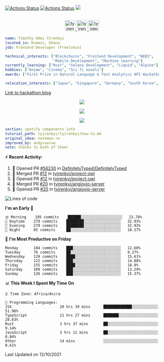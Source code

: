 [![Actions Status](https://github.com/tyirenkyi/tyirenkyi/workflows/wakatime-stats/badge.svg)](https://github.com/tyirenkyi/tyirenkyi/actions)
[![Actions Status](https://github.com/tyirenkyi/tyirenkyi/workflows/update-gh-activity/badge.svg)](https://github.com/tyirenkyi/tyirenkyi/actions)
![](https://visitor-badge.glitch.me/badge?page_id=tyirenkyi.tyirenkyi)

<p align="center">
<br/>
<a href="https://twitter.com/darthapplejewce">
  <img alt="tyirenkyi | Twitter" width="35px" src="https://image.flaticon.com/icons/svg/2111/2111703.svg" />
</a>
<a href="https://www.linkedin.com/in/timothy-yirenkyi-b45b9b137/">
  <img alt="tyirenkyi's LinkdeIN" width="35px" src="https://image.flaticon.com/icons/svg/2111/2111465.svg" />
</a
<a href="https://open.spotify.com/user/6jyx0hj1911n2xd4rm3vwm8j9?si=f0e62187bc474bdf">
  <img alt="tyirenkyi's Spotify" width="35px" src="https://image.flaticon.com/icons/svg/2111/2111627.svg" />
</a>
</p>

```yaml
name: Timothy Odei Yirenkyi
located_in: Kumasi, Ghana
job: Frontend Developer (Freelance)

technical_interests: ["Blockchains", "Frontend Development", "WEB3", 
                      "Mobile Development", "Machine learning"]
currently_learning: ["Rust", "Solana Development", "Liquid", "Alpine"]
hobbies: ["Anime", "Cinema", "Sci fi novels"]
awards: ["First Prize in Natural Language & Text Analytics API Hackathon"]

relocation_interests: ["Japan", "Singapore", "Germany", "South Korea", "UK"]
```

<a href="https://www.expert.ai/blog/the-story-behind-hackathon-winning-peer-reviewers-app">Link to hackathon blog</a>

<p align="center">
  <img alig src="https://github-profile-trophy.vercel.app/?username=tyirenkyi&column=6&rank=SSS,SS,S,AAA,AA,A,B,C" />
</p>


<p align="center">
  <a href="https://tyirenkyi.vercel.app/api/now-playing?open">
    <!-- Music bars move to the beat and are colored based on the track's happiness, danceability and energy! -->
    <img src="https://tyirenkyi.vercel.app/api/now-playing">
  </a>
</p>

<p align="center">
  <img src="https://tyirenkyi.vercel.app/api/top-played">
</p>
 
```yaml
section: spotify components info
tutorial_path: tyirenkyi/tyirenkyi/how-to.md
original_idea: natemoo-re
improved_by: andyruwruw
note: thanks to both of them!
```


**:zap: Recent Activity:**

<!--START_SECTION:activity-->
1. 💪 Opened PR [#56230](https://github.com/DefinitelyTyped/DefinitelyTyped/pull/56230) in [DefinitelyTyped/DefinitelyTyped](https://github.com/DefinitelyTyped/DefinitelyTyped)
2. 🎉 Merged PR [#12](https://github.com/tyirenkyi/project-owl/pull/12) in [tyirenkyi/project-owl](https://github.com/tyirenkyi/project-owl)
3. 💪 Opened PR [#12](https://github.com/tyirenkyi/project-owl/pull/12) in [tyirenkyi/project-owl](https://github.com/tyirenkyi/project-owl)
4. 🎉 Merged PR [#20](https://github.com/tyirenkyi/angiovio-server/pull/20) in [tyirenkyi/angiovio-server](https://github.com/tyirenkyi/angiovio-server)
5. 💪 Opened PR [#20](https://github.com/tyirenkyi/angiovio-server/pull/20) in [tyirenkyi/angiovio-server](https://github.com/tyirenkyi/angiovio-server)
<!--END_SECTION:activity-->

<!--START_SECTION:waka-->
![Lines of code](https://img.shields.io/badge/From%20Hello%20World%20I%27ve%20Written-7.5%20million%20lines%20of%20code-blue)

**I'm an Early 🐤** 

```text
🌞 Morning    195 commits    ██████░░░░░░░░░░░░░░░░░░░   23.78% 
🌆 Daytime    270 commits    ████████░░░░░░░░░░░░░░░░░   32.93% 
🌃 Evening    270 commits    ████████░░░░░░░░░░░░░░░░░   32.93% 
🌙 Night      85 commits     ██░░░░░░░░░░░░░░░░░░░░░░░   10.37%

```
📅 **I'm Most Productive on Friday** 

```text
Monday       104 commits    ███░░░░░░░░░░░░░░░░░░░░░░   12.68% 
Tuesday      76 commits     ██░░░░░░░░░░░░░░░░░░░░░░░   9.27% 
Wednesday    128 commits    ████░░░░░░░░░░░░░░░░░░░░░   15.61% 
Thursday     122 commits    ███░░░░░░░░░░░░░░░░░░░░░░   14.88% 
Friday       155 commits    ████░░░░░░░░░░░░░░░░░░░░░   18.9% 
Saturday     109 commits    ███░░░░░░░░░░░░░░░░░░░░░░   13.29% 
Sunday       126 commits    ███░░░░░░░░░░░░░░░░░░░░░░   15.37%

```


📊 **This Week I Spent My Time On** 

```text
⌚︎ Time Zone: Africa/Accra

💬 Programming Languages: 
JSX                      20 hrs 39 mins      █████████████░░░░░░░░░░░░   51.96% 
TypeScript               11 hrs 27 mins      ███████░░░░░░░░░░░░░░░░░░   28.83% 
Rust                     3 hrs 37 mins       ██░░░░░░░░░░░░░░░░░░░░░░░   9.14% 
JavaScript               3 hrs 11 mins       ██░░░░░░░░░░░░░░░░░░░░░░░   8.04% 
Other                    14 mins             ░░░░░░░░░░░░░░░░░░░░░░░░░   0.61%

```


 Last Updated on 12/10/2021
<!--END_SECTION:waka-->

